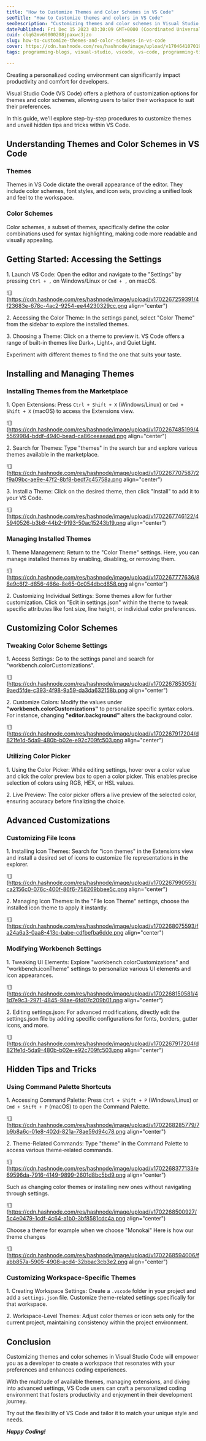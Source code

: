 ```yaml
---
title: "How to Customize Themes and Color Schemes in VS Code"
seoTitle: "How to Customize themes and colors in VS Code"
seoDescription: "Customizing themes and color schemes in Visual Studio Code empowers developers to create a workspace that resonates with their preferences"
datePublished: Fri Dec 15 2023 03:30:09 GMT+0000 (Coordinated Universal Time)
cuid: clq62mv6t000208jpaxwc3jzo
slug: how-to-customize-themes-and-color-schemes-in-vs-code
cover: https://cdn.hashnode.com/res/hashnode/image/upload/v1704641070195/8eede832-317e-439f-868f-a1c17188ea91.jpeg
tags: programming-blogs, visual-studio, vscode, vs-code, programming-tips

---
```


Creating a personalized coding environment can significantly impact productivity and comfort for developers.

Visual Studio Code (VS Code) offers a plethora of customization options for themes and color schemes, allowing users to tailor their workspace to suit their preferences.

In this guide, we'll explore step-by-step procedures to customize themes and unveil hidden tips and tricks within VS Code.

## Understanding Themes and Color Schemes in VS Code

### Themes

Themes in VS Code dictate the overall appearance of the editor. They include color schemes, font styles, and icon sets, providing a unified look and feel to the workspace.

### Color Schemes

Color schemes, a subset of themes, specifically define the color combinations used for syntax highlighting, making code more readable and visually appealing.

## Getting Started: Accessing the Settings

1\. Launch VS Code: Open the editor and navigate to the "Settings" by pressing `Ctrl + ,` on Windows/Linux or `Cmd + ,` on macOS.

![](https://cdn.hashnode.com/res/hashnode/image/upload/v1702267259391/4f23683e-678c-4ac2-9254-ee44230329cc.png align="center")

2\. Accessing the Color Theme: In the settings panel, select "Color Theme" from the sidebar to explore the installed themes.

3\. Choosing a Theme: Click on a theme to preview it. VS Code offers a range of built-in themes like Dark+, Light+, and Quiet Light.

Experiment with different themes to find the one that suits your taste.

## Installing and Managing Themes

### Installing Themes from the Marketplace

1\. Open Extensions: Press `Ctrl + Shift + X` (Windows/Linux) or `Cmd + Shift + X` (macOS) to access the Extensions view.

![](https://cdn.hashnode.com/res/hashnode/image/upload/v1702267485199/45569984-bddf-4940-bead-ca86ceeaeaad.png align="center")

2\. Search for Themes: Type "themes" in the search bar and explore various themes available in the marketplace.

![](https://cdn.hashnode.com/res/hashnode/image/upload/v1702267707587/2f9a09bc-ae9e-47f2-8bf8-bedf7c45758a.png align="center")

3\. Install a Theme: Click on the desired theme, then click "Install" to add it to your VS Code.

![](https://cdn.hashnode.com/res/hashnode/image/upload/v1702267746122/45940526-b3b8-44b2-9193-50ac15243b19.png align="center")

### Managing Installed Themes

1\. Theme Management: Return to the "Color Theme" settings. Here, you can manage installed themes by enabling, disabling, or removing them.

![](https://cdn.hashnode.com/res/hashnode/image/upload/v1702267777636/88e9c6f2-d856-466e-8e65-0c054dbcd858.png align="center")

2\. Customizing Individual Settings: Some themes allow for further customization. Click on "Edit in settings.json" within the theme to tweak specific attributes like font size, line height, or individual color preferences.

## Customizing Color Schemes

### Tweaking Color Scheme Settings

1\. Access Settings: Go to the settings panel and search for "workbench.colorCustomizations".

![](https://cdn.hashnode.com/res/hashnode/image/upload/v1702267853053/9aed5fde-c393-4f98-9a59-da3da632158b.png align="center")

2\. Customize Colors: Modify the values under **"workbench.colorCustomizations"** to personalize specific syntax colors. For instance, changing **"editor.background"** alters the background color.

![](https://cdn.hashnode.com/res/hashnode/image/upload/v1702267917204/d821fe1d-5da9-480b-b02e-e92c709fc503.png align="center")

### Utilizing Color Picker

1\. Using the Color Picker: While editing settings, hover over a color value and click the color preview box to open a color picker. This enables precise selection of colors using RGB, HEX, or HSL values.

2\. Live Preview: The color picker offers a live preview of the selected color, ensuring accuracy before finalizing the choice.

## Advanced Customizations

### Customizing File Icons

1\. Installing Icon Themes: Search for "icon themes" in the Extensions view and install a desired set of icons to customize file representations in the explorer.

![](https://cdn.hashnode.com/res/hashnode/image/upload/v1702267990553/ca2156c0-076c-400f-86f6-758269bbee5c.png align="center")

2\. Managing Icon Themes: In the "File Icon Theme" settings, choose the installed icon theme to apply it instantly.

![](https://cdn.hashnode.com/res/hashnode/image/upload/v1702268075593/fa24a6a3-0aa8-413c-babe-cdfbefba6dde.png align="center")

### Modifying Workbench Settings

1\. Tweaking UI Elements: Explore "workbench.colorCustomizations" and "workbench.iconTheme" settings to personalize various UI elements and icon appearances.

![](https://cdn.hashnode.com/res/hashnode/image/upload/v1702268150581/41d7e9c3-2971-4845-98ae-6fd07c209b01.png align="center")

2\. Editing settings.json: For advanced modifications, directly edit the settings.json file by adding specific configurations for fonts, borders, gutter icons, and more.

![](https://cdn.hashnode.com/res/hashnode/image/upload/v1702267917204/d821fe1d-5da9-480b-b02e-e92c709fc503.png align="center")

## Hidden Tips and Tricks

### Using Command Palette Shortcuts

1\. Accessing Command Palette: Press `Ctrl + Shift + P` (Windows/Linux) or `Cmd + Shift + P` (macOS) to open the Command Palette.

![](https://cdn.hashnode.com/res/hashnode/image/upload/v1702268285779/7b9b8a6c-01e8-402d-821a-78ae59d94c78.png align="center")

2\. Theme-Related Commands: Type "theme" in the Command Palette to access various theme-related commands.

![](https://cdn.hashnode.com/res/hashnode/image/upload/v1702268377133/e69596da-7916-4149-9899-2601d8bc5bd9.png align="center")

Such as changing color themes or installing new ones without navigating through settings.

![](https://cdn.hashnode.com/res/hashnode/image/upload/v1702268500927/5c4e0479-1cdf-4c64-a1b0-3bf8581cdc4a.png align="center")

Choose a theme for example when we choose "Monokai" Here is how our theme changes

![](https://cdn.hashnode.com/res/hashnode/image/upload/v1702268594006/fabb857a-5905-4908-acd4-32bbac3cb3e2.png align="center")

### Customizing Workspace-Specific Themes

1\. Creating Workspace Settings: Create a `.vscode` folder in your project and add a `settings.json` file. Customize theme-related settings specifically for that workspace.

2\. Workspace-Level Themes: Adjust color themes or icon sets only for the current project, maintaining consistency within the project environment.

## Conclusion

Customizing themes and color schemes in Visual Studio Code will empower you as a developer to create a workspace that resonates with your preferences and enhances coding experiences.

With the multitude of available themes, managing extensions, and diving into advanced settings, VS Code users can craft a personalized coding environment that fosters productivity and enjoyment in their development journey.

Try out the flexibility of VS Code and tailor it to match your unique style and needs.

***Happy Coding!***